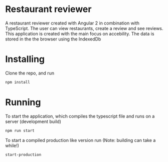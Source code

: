 # Restaurant reviewer

A restaurant reviewer created with Angular 2 in combination with TypeScript.
The user can view restaurants, create a review and see reviews.
This application is created with the main focus on accebility.
The data is stored in the the browser using the IndexedDb

# Installing
Clone the repo, and run

```sh
npm install
```

# Running
To start the application, which compiles the typescript file and runs on a server (development build)

```sh
npm run start
```

To start a compiled production like version run (Note: building can take a while!)
```sh
start-production
```